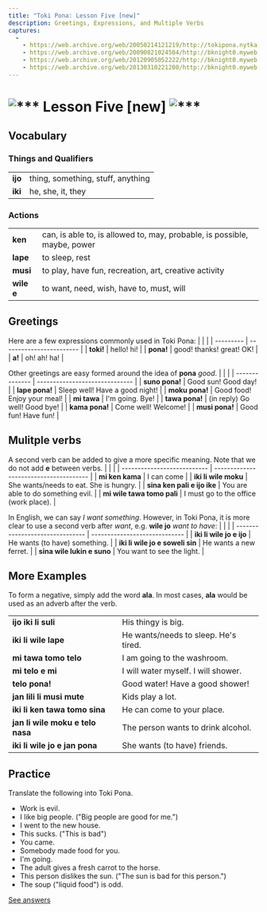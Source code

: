 ```yaml
---
title: "Toki Pona: Lesson Five [new]"
description: Greetings, Expressions, and Multiple Verbs
captures:
  -
    - https://web.archive.org/web/20050214121219/http://tokipona.nytka.org:80/about/lesson/tp5new.html
    - https://web.archive.org/web/20090821024504/http://bknight0.myweb.uga.edu:80/toki/about/lesson/tp5new.html
    - https://web.archive.org/web/20120905052222/http://bknight0.myweb.uga.edu:80/toki/about/lesson/tp5new.html
    - https://web.archive.org/web/20130310221200/http://bknight0.myweb.uga.edu:80/toki/about/lesson/tp5new.html
---
```


# ![***](/images/Sonja/swirl.gif) Lesson Five [new] ![***](/images/Sonja/swirl.gif)

## Vocabulary

### Things and Qualifiers
|         |                                   |
| ------- | --------------------------------- |
| **ijo** | thing, something, stuff, anything |
| **iki** | he, she, it, they                 |
### Actions
|            |                                                                          |
| ---------- | ------------------------------------------------------------------------ |
| **ken**    | can, is able to, is allowed to, may, probable, is possible, maybe, power |
| **lape**   | to sleep, rest                                                           |
| **musi**   | to play, have fun, recreation, art, creative activity                    |
| **wile e** | to want, need, wish, have to, must, will                                 |

## Greetings

Here are a few expressions commonly used in Toki Pona:
|           |                          |
| --------- | ------------------------ |
| **toki!** | hello! hi!               |
| **pona!** | good! thanks! great! OK! |
| **a!**    | oh! ah! ha!              |

Other greetings are easy formed around the idea of **pona** _good_.
|                |                                |
| -------------- | ------------------------------ |
| **suno pona!** | Good sun! Good day!            |
| **lape pona!** | Sleep well! Have a good night! |
| **moku pona!** | Good food! Enjoy your meal!    |
| **mi tawa**    | I'm going. Bye!                |
| **tawa pona!** | (in reply) Go well! Good bye!  |
| **kama pona!** | Come well! Welcome!            |
| **musi pona!** | Good fun! Have fun!            |

## Mulitple verbs

A second verb can be added to give a more specific meaning. Note that we do not add **e** between verbs.
|                             |                                        |
| --------------------------- | -------------------------------------- |
| **mi ken kama**             | I can come                             |
| **iki li wile moku**        | She wants/needs to eat. She is hungry. |
| **sina ken pali e ijo ike** | You are able to do something evil.     |
| **mi wile tawa tomo pali**  | I must go to the office (work place).  |

In English, we can say _I want something_. However, in Toki Pona, it is more clear to use a second verb after _want_, e.g. **wile jo** _want to have_:
|                                 |                               |
| ------------------------------- | ----------------------------- |
| **iki li wile jo e ijo**        | He wants (to have) something. |
| **iki li wile jo e soweli sin** | He wants a new ferret.        |
| **sina wile lukin e suno**      | You want to see the light.    |


## More Examples

To form a negative, simply add the word **ala**. In most cases, **ala** would be used as an adverb after the verb.

|                                  |                                      |
| -------------------------------- | ------------------------------------ |
| **ijo iki li suli**              | His thingy is big.                   |
| **iki li wile lape**             | He wants/needs to sleep. He's tired. |
| **mi tawa tomo telo**            | I am going to the washroom.          |
| **mi telo e mi**                 | I will water myself. I will shower.  |
| **telo pona!**                   | Good water! Have a good shower!      |
| **jan lili li musi mute**        | Kids play a lot.                     |
| **iki li ken tawa tomo sina**    | He can come to your place.           |
| **jan li wile moku e telo nasa** | The person wants to drink alcohol.   |
| **iki li wile jo e jan pona**    | She wants (to have) friends.         |

## Practice

Translate the following into Toki Pona.

- Work is evil. 
- I like big people. ("Big people are good for me.") 
- I went to the new house. 
- This sucks. ("This is bad") 
- You came. 
- Somebody made food for you. 
- I'm going. 
- The adult gives a fresh carrot to the horse. 
- This person dislikes the sun. ("The sun is bad for this person.") 
- The soup ("liquid food")  is odd. 

[See answers](ans4)
